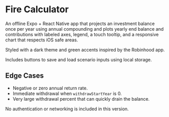 # Fire Calculator

An offline Expo + React Native app that projects an investment balance once per year using annual compounding and plots yearly end balance and contributions with labeled axes, legend, a touch tooltip, and a responsive chart that respects iOS safe areas.

Styled with a dark theme and green accents inspired by the Robinhood app.

Includes buttons to save and load scenario inputs using local storage.

## Edge Cases
- Negative or zero annual return rate.
- Immediate withdrawal when `withdrawStartYear` is 0.
- Very large withdrawal percent that can quickly drain the balance.

No authentication or networking is included in this version.
